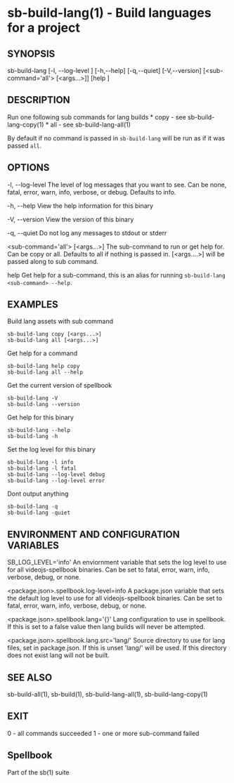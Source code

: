 # sb-build-lang(1) - Build languages for a project

## SYNOPSIS

  sb-build-lang [-l, --log-level <level>] [-h,--help] [-q,--quiet] [-V,--version]
                [<sub-command='all'> [<args...>]] [help <sub-command>]

## DESCRIPTION

  Run one following sub commands for lang builds
    * copy - see sb-build-lang-copy(1)
    * all - see sb-build-lang-all(1)

  By default if no command is passed in `sb-build-lang` will be run as if it was
  passed `all`.

## OPTIONS

  -l, --log-level <level>
    The level of log messages that you want to see. Can be none, fatal, error,
    warn, info, verbose, or debug. Defaults to info.

  -h, --help
    View the help information for this binary

  -V, --version
    View the version of this binary

  -q, --quiet
    Do not log any messages to stdout or stderr

  <sub-command='all'> [<args...>]
    The sub-command to run or get help for. Can be copy or all.
    Defaults to all if nothing is passed in. [<args....>] will be passed along to sub command.

  help <sub-command>
    Get help for a sub-command, this is an alias for running `sb-build-lang <sub-command> --help`.

## EXAMPLES

  Build lang assets with sub command

    sb-build-lang copy [<args...>]
    sb-build-lang all [<args...>]

  Get help for a command

    sb-build-lang help copy
    sb-build-lang all --help

  Get the current version of spellbook

    sb-build-lang -V
    sb-build-lang --version

  Get help for this binary

    sb-build-lang --help
    sb-build-lang -h

  Set the log level for this binary

    sb-build-lang -l info
    sb-build-lang -l fatal
    sb-build-lang --log-level debug
    sb-build-lang --log-level error

  Dont output anything

    sb-build-lang -q
    sb-build-lang -quiet

## ENVIRONMENT AND CONFIGURATION VARIABLES

  SB_LOG_LEVEL='info'
    An enviornment variable that sets the log level to use for all videojs-spellbook
    binaries. Can be set to fatal, error, warn, info, verbose, debug, or none.

  <package.json>.spellbook.log-level=info
    A package.json variable that sets the default log level to use for all videojs-spellbook
    binaries. Can be set to fatal, error, warn, info, verbose, debug, or none.

  <package.json>.spellbook.lang='{}'
    Lang configuration to use in spellbook. If this is set to a false value then lang
    builds will never be attempted.

  <package.json>.spellbook.lang.src='lang/'
    Source directory to use for lang files, set in package.json. If this is unset
    'lang/' will be used. If this directory does not exist lang will not be built.

## SEE ALSO

  sb-build-all(1), sb-build(1), sb-build-lang-all(1), sb-build-lang-copy(1)

## EXIT

  0 - all commands succeeded
  1 - one or more sub-command failed

## Spellbook

  Part of the sb(1) suite
